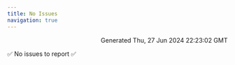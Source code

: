 ```yaml
---
title: No Issues
navigation: true
---
```


<p style="text-align:right;color:#cccs">
Generated Thu, 27 Jun 2024 22:23:02 GMT
</p>
<p>✅ No issues to report ✅</p>




